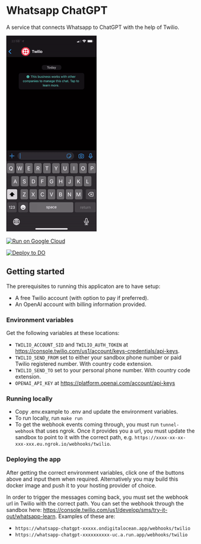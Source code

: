 # Whatsapp ChatGPT

A service that connects Whatsapp to ChatGPT with the help of Twilio.

![](image.gif)

[![Run on Google Cloud](https://deploy.cloud.run/button.svg)](https://deploy.cloud.run)

[![Deploy to DO](https://www.deploytodo.com/do-btn-blue.svg)](https://cloud.digitalocean.com/apps/new?repo=https://github.com/oliverbenns/whatsapp-chatgpt/tree/main)

## Getting started

The prerequisites to running this applicaton are to have setup:

- A free Twilio account (with option to pay if preferred).
- An OpenAI account with billing information provided.

### Environment variables

Get the following variables at these locations:

- `TWILIO_ACCOUNT_SID` and `TWILIO_AUTH_TOKEN` at https://console.twilio.com/us1/account/keys-credentials/api-keys.
- `TWILIO_SEND_FROM` set to either your sandbox phone number or paid Twilio registered number. With country code extension.
- `TWILIO_SEND_TO` set to your personal phone number. With country code extension.
- `OPENAI_API_KEY` at https://platform.openai.com/account/api-keys

### Running locally

- Copy .env.example to .env and update the environment variables.
- To run locally, run `make run`
- To get the webhook events coming through, you must run `tunnel-webhook` that uses ngrok. Once it provides you a url, you must update the sandbox to point to it with the correct path, e.g. `https://xxxx-xx-xx-xxx-xxx.eu.ngrok.io/webhooks/twilio`.

### Deploying the app

After getting the correct environment variables, click one of the buttons above and input them when required. Alternatively you may build this docker image and push it to your hosting provider of choice.

In order to trigger the messages coming back, you must set the webhook url in Twilio with the correct path. You can set the webhook through the sandbox here: https://console.twilio.com/us1/develop/sms/try-it-out/whatsapp-learn. Examples of these are:

- `https://whatsapp-chatgpt-xxxxx.ondigitalocean.app/webhooks/twilio`
- `https://whatsapp-chatgpt-xxxxxxxxxx-uc.a.run.app/webhooks/twilio`

